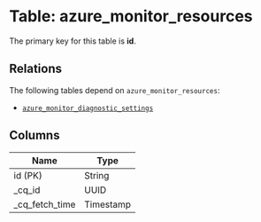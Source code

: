 # Table: azure_monitor_resources


The primary key for this table is **id**.

## Relations
The following tables depend on `azure_monitor_resources`:
  - [`azure_monitor_diagnostic_settings`](azure_monitor_diagnostic_settings.md)

## Columns
| Name          | Type          |
| ------------- | ------------- |
|id (PK)|String|
|_cq_id|UUID|
|_cq_fetch_time|Timestamp|